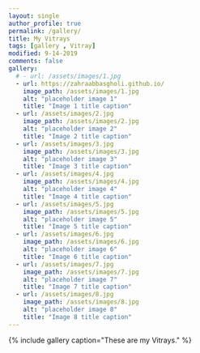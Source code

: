 ```yaml
---
layout: single
author_profile: true
permalink: /gallery/
title: My Vitrays
tags: [gallery , Vitray]
modified: 9-14-2019
comments: false
gallery:
  # - url: /assets/images/1.jpg
  - url: https://zahraabbasgholi.github.io/
    image_path: /assets/images/1.jpg
    alt: "placeholder image 1"
    title: "Image 1 title caption"
  - url: /assets/images/2.jpg
    image_path: /assets/images/2.jpg
    alt: "placeholder image 2"
    title: "Image 2 title caption"
  - url: /assets/images/3.jpg
    image_path: /assets/images/3.jpg
    alt: "placeholder image 3"
    title: "Image 3 title caption"  
  - url: /assets/images/4.jpg
    image_path: /assets/images/4.jpg
    alt: "placeholder image 4"
    title: "Image 4 title caption"
  - url: /assets/images/5.jpg
    image_path: /assets/images/5.jpg
    alt: "placeholder image 5"
    title: "Image 5 title caption"    
  - url: /assets/images/6.jpg
    image_path: /assets/images/6.jpg
    alt: "placeholder image 6"
    title: "Image 6 title caption"
  - url: /assets/images/7.jpg
    image_path: /assets/images/7.jpg
    alt: "placeholder image 7"
    title: "Image 7 title caption"
  - url: /assets/images/8.jpg
    image_path: /assets/images/8.jpg
    alt: "placeholder image 8"
    title: "Image 8 title caption"
---
```


{% include gallery caption="These are my Vitrays." %}


